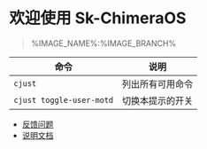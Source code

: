 # 欢迎使用 Sk-ChimeraOS
> %IMAGE_NAME%:%IMAGE_BRANCH%

|  命令 | 说明 |
| ------- | ----------- |
| `cjust`  | 列出所有可用命令 |
| `cjust toggle-user-motd` | 切换本提示的开关 |

- [反馈问题](https://github.com/3003n/chimeraos/issues)
- [说明文档](https://flowus.cn/honjow/share/a865ae01-3bc2-426a-981b-3f16a589cc61)